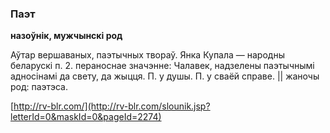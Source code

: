 ### Паэт
**назоўнік, мужчынскі род**

Аўтар вершаваных, паэтычных твораў. Янка Купала — народны беларускі п. 2. пераноснае значэнне: Чалавек, надзелены паэтычнымі адносінамі да свету, да жыцця. П. у душы. П. у сваёй справе. || жаночы род: паэтэса.

<a rel="author">[http://rv-blr.com/](http://rv-blr.com/slounik.jsp?letterId=0&maskId=0&pageId=2274)</a>
